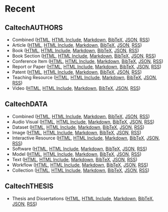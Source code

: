 
# Recent 

## CaltechAUTHORS

+ Combined ([HTML](combined.html), [HTML Include](combined.include), [Markdown](combined.md), [BibTeX](combined.bib), [JSON](combined.json), [RSS](combined.rss))
+ Article ([HTML](article.html), [HTML Include](article.include), [Markdown](article.md), [BibTeX](article.bib), [JSON](article.json), [RSS](article.rss))
+ Book ([HTML](book.html), [HTML Include](book.include), [Markdown](book.md), [BibTeX](book.bib), [JSON](book.json), [RSS](book.rss))
+ Book
Section ([HTML](book_section.html), [HTML Include](book_section.include), [Markdown](book_section.md), [BibTeX](book_section.bib), [JSON](book_section.json), [RSS](book_section.rss))
+ Conference
Item ([HTML](conference_item.html), [HTML Include](conference_item.include), [Markdown](conference_item.md), [BibTeX](conference_item.bib), [JSON](conference_item.json), [RSS](conference_item.rss))
+ Report or
Paper ([HTML](monograph.html), [HTML Include](monograph.include), [Markdown](monograph.md), [BibTeX](monograph.bib), [JSON](monograph.json), [RSS](monograph.rss))
+ Patent ([HTML](patent.html), [HTML Include](patent.include), [Markdown](patent.md), [BibTeX](patent.bib), [JSON](patent.json), [RSS](patent.rss))
+ Teaching
Resource ([HTML](teaching_resource.html), [HTML Include](teaching_resource.include), [Markdown](teaching_resource.md), [BibTeX](teaching_resource.bib), [JSON](teaching_resource.json), [RSS](teaching_resource.rss))
+ Video ([HTML](video.html), [HTML Include](video.include), [Markdown](video.md), [BibTeX](video.bib), [JSON](video.json), [RSS](video.rss))



## CaltechDATA

+ Combined ([HTML](combined_data.html), [HTML Include](combined_data.include), [Markdown](combined_data.md), [BibTeX](combined_data.bib), [JSON](combined_data.json), [RSS](combined_data.rss))
+ Audio
Visual ([HTML](audiovisual.html), [HTML Include](audiovisual.include), [Markdown](audiovisual.md), [BibTeX](audiovisual.bib), [JSON](audiovisual.json), [RSS](audiovisual.rss))
+ Dataset ([HTML](dataset.html), [HTML Include](dataset.include), [Markdown](dataset.md), [BibTeX](dataset.bib), [JSON](dataset.json), [RSS](dataset.rss))
+ Image ([HTML](image.html), [HTML Include](image.include), [Markdown](image.md), [BibTeX](image.bib), [JSON](image.json), [RSS](image.rss))
+ Interactive
Resource ([HTML](interactiveresource.html), [HTML Include](interactiveresource.include), [Markdown](interactiveresource.md), [BibTeX](interactiveresource.bib), [JSON](interactiveresource.json), [RSS](interactiveresource.rss))
+ Software ([HTML](software.html), [HTML Include](software.include), [Markdown](software.md), [BibTeX](software.bib), [JSON](software.json), [RSS](software.rss))
+ Model ([HTML](model.html), [HTML Include](model.include), [Markdown](model.md), [BibTeX](model.bib), [JSON](model.json), [RSS](model.rss))
+ Text ([HTML](text.html), [HTML Include](text.include), [Markdown](text.md), [BibTeX](text.bib), [JSON](text.json), [RSS](text.rss))
+ Workflow ([HTML](workflow.html), [HTML Include](workflow.include), [Markdown](workflow.md), [BibTeX](workflow.bib), [JSON](workflow.json), [RSS](workflow.rss))
+ Collection ([HTML](collection.html), [HTML Include](collection.include), [Markdown](collection.md), [BibTeX](collection.bib), [JSON](collection.json), [RSS](collection.rss))

## CaltechTHESIS

+ Thesis and Dissertations ([HTML](thesis.html), [HTML Include](thesis.include), [Markdown](thesis.md), [BibTeX](thesis.bib), [JSON](thesis.json), [RSS](thesis.rss))
